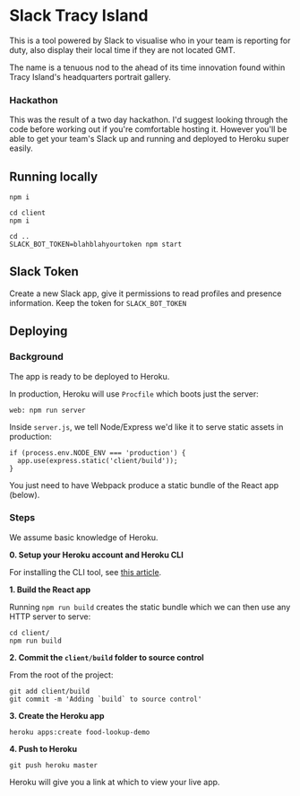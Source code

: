 # Slack Tracy Island

This is a tool powered by Slack to visualise who in your team is reporting for duty, also display their local time if they are not located GMT.  

The name is a tenuous nod to the ahead of its time innovation found within Tracy Island's headquarters portrait gallery.

### Hackathon

This was the result of a two day hackathon. I'd suggest looking through the code before working out if you're comfortable hosting it.
However you'll be able to get your team's Slack up and running and deployed to Heroku super easily.

## Running locally

```
npm i

cd client
npm i

cd ..
SLACK_BOT_TOKEN=blahblahyourtoken npm start
```

## Slack Token

Create a new Slack app, give it permissions to read profiles and presence information. Keep the token for `SLACK_BOT_TOKEN` 

## Deploying

### Background

The app is ready to be deployed to Heroku.

In production, Heroku will use `Procfile` which boots just the server:

```
web: npm run server
```

Inside `server.js`, we tell Node/Express we'd like it to serve static assets in production:

```
if (process.env.NODE_ENV === 'production') {
  app.use(express.static('client/build'));
}
```

You just need to have Webpack produce a static bundle of the React app (below).

### Steps

We assume basic knowledge of Heroku.

**0. Setup your Heroku account and Heroku CLI**

For installing the CLI tool, see [this article](https://devcenter.heroku.com/articles/heroku-command-line).

**1. Build the React app**

Running `npm run build` creates the static bundle which we can then use any HTTP server to serve:

```
cd client/
npm run build
```

**2. Commit the `client/build` folder to source control**

From the root of the project:

```
git add client/build
git commit -m 'Adding `build` to source control'
```

**3. Create the Heroku app**

```
heroku apps:create food-lookup-demo
```

**4. Push to Heroku**

```
git push heroku master
```

Heroku will give you a link at which to view your live app.
